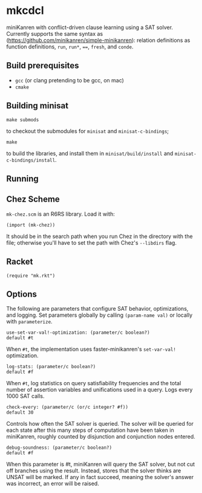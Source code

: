 # mkcdcl
miniKanren with conflict-driven clause learning using a SAT solver.
Currently supports the same syntax as
(https://github.com/minikanren/simple-minikanren): relation definitions
as function definitions, `run`, `run*`, `==`,
`fresh`, and `conde`.

## Build prerequisites

* `gcc` (or clang pretending to be gcc, on mac)
* `cmake`

## Building minisat

```
make submods
```

to checkout the submodules for `minisat` and `minisat-c-bindings`;

```
make
```

to build the libraries, and install them in `minisat/build/install` and
`minisat-c-bindings/install`.

## Running

## Chez Scheme

`mk-chez.scm` is an R6RS library. Load it with:

```
(import (mk-chez))
```

It should be in the search path when you run Chez in the directory with the
file; otherwise you'll have to set the path with Chez's `--libdirs` flag.

## Racket


```
(require "mk.rkt")
```


## Options

The following are parameters that configure SAT behavior, optimizations,
and logging. Set parameters globally by calling `(param-name val)` or
locally with `parameterize`.

```
use-set-var-val!-optimization: (parameter/c boolean?)
default #t
```

When `#t`, the implementation uses faster-minikanren's `set-var-val!`
optimization.


```
log-stats: (parameter/c boolean?)
default #f
```

When `#t`, log statistics on query satisfiability frequencies and the
total number of assertion variables and unifications used in a query.
Logs every 1000 SAT calls.

```
check-every: (parameter/c (or/c integer? #f))
default 30
```

Controls how often the SAT solver is queried. The solver will be queried for each state after this many steps of computation have been taken in miniKanren, roughly counted by disjunction and conjunction nodes entered.


```
debug-soundness: (parameter/c boolean?)
default #f
```

When this parameter is #t, miniKanren will query the SAT solver, but
not cut off branches using the result. Instead, stores that the solver
thinks are UNSAT will be marked. If any in fact succeed, meaning the
solver's answer was incorrect, an error will be raised.
